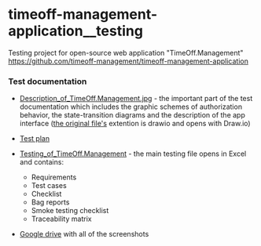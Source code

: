 # timeoff-management-application__testing
Testing project for open-source web application "TimeOff.Management"
https://github.com/timeoff-management/timeoff-management-application


### Test documentation 

- [Description_of_TimeOff.Management.jpg](Description_of_TimeOff.Management.jpg) - the important part of the test documentation which includes the graphic schemes of authorization behavior, the state-transition diagrams and the description of the app interface ([the original file's](Description_of_TimeOff.Management.drawio) extention is drawio and opens with Draw.io)   

- [Test plan](Test_Plan_of_TimeOff.Management.doc)

- [Testing_of_TimeOff.Management](Testing_of_TimeOff.Management.xlsx) - the main testing file opens in Excel and contains:
  - Requirements
  - Test cases
  - Checklist
  - Bag reports
  - Smoke testing checklist
  - Traceability matrix

 - [Google drive](https://drive.google.com/drive/folders/13vFUtBJLVdsQXlyEmhoB7xfzSVEVWCKL?dmr=1&ec=wgc-drive-hero-goto) with all of the screenshots